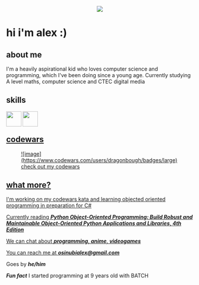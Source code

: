 <p align="center">
  <img src="https://camo.githubusercontent.com/abce3566044253c8761400d8537568f8d3c6aa4835b2b52b3a50630377181d70/68747470733a2f2f692e696d6775722e636f6d2f6c6b65714d71732e676966" />
</p>


# hi i'm alex :)


## about me
I'm a heavily aspirational kid who loves computer science and programming, which I've been doing since a young age. Currently studying A level maths, computer science and CTEC digital media 


## skills
<a href="https://github.com/dragonbough/python"><img align="left" width="41" height="41" src="https://github.com/dragonbough/dragonbough/assets/99271006/1785b9a6-785a-4e39-b535-69a8cbaa7c2f">
<a href="https://github.com/dragonbough/c-sharp"><img align="left" width="41" height="41" src="https://github.com/dragonbough/dragonbough/assets/99271006/40404fb7-87e9-4504-8590-2b0a5cbc2b7f"> <br/> <br/>


## codewars
<figure>
![image](https://www.codewars.com/users/dragonbough/badges/large)
<figcaption> check out my codewars </figcaption>
</figure>


## what more?
I'm working on my codewars kata and learning objected oriented programming in preparation for C#

Currently reading ***Python Object-Oriented Programming: Build Robust and Maintainable Object-Oriented Python Applications and Libraries, 4th Edition***

We can chat about ***programming, anime, videogames***

You can reach me at ***osinubialex@gmail.com***

Goes by ***he/him***

***Fun fact*** I started programming at 9 years old with BATCH

